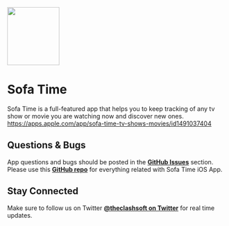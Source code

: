 <img src="https://www.sofatime.app/assets/images/logo_web.png" width="120" height="134">

# Sofa Time
Sofa Time is a full-featured app that helps you to keep tracking of any tv show or movie you are watching now and discover new ones.
https://apps.apple.com/app/sofa-time-tv-shows-movies/id1491037404

## Questions & Bugs
App questions and bugs should be posted in the [**GitHub Issues**](https://github.com/javikr/sofatime/issues) section. Please use this [**GitHub repo**](https://github.com/javikr/sofatime) for everything related with Sofa Time iOS App.

## Stay Connected
Make sure to follow us on Twitter [**@theclashsoft on Twitter**](https://twitter.com/theclashsoft) for real time updates.
